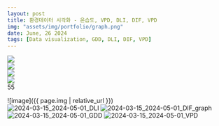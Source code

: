 ```yaml
---
layout: post
title: 환경데이터 시각화 - 온습도, VPD, DLI, DIF, VPD
img: "assets/img/portfolio/graph.png"
date: June, 26 2024
tags: [Data visualization, GDD, DLI, DIF, VPD]
---
```

<body>
    <div class="conta">
        <div class="slide">
            <div class="toleft">
                <i class="fa-solid fa-angle-left fa-2xl"></i>
            </div>
            <div class="content">
            <!-- 여기서부터 슬라이드할 이미지 구역이 시작됩니다. 
            원하는 사진의 개수만큼 slides의 개수를 조절하세요-->
            <!-- 단 슬라이드의 id는 "slide" 뒤에 0부터 시작하는 숫자가 붙는 형태여야 합니다.-->
                <div class="slides" id="slide0">
                    <img src="https://cdn.pixabay.com/photo/2021/08/22/06/24/bird-6564285__340.jpg"/>
                </div>
                <div class="slides" id="slide1">
                    <img src="https://cdn.pixabay.com/photo/2022/03/30/17/54/seagull-7101611__340.jpg">
                </div>
                <div class="slides" id="slide2">
                    <img src="https://cdn.pixabay.com/photo/2022/05/29/05/36/otter-7228458__340.jpg">                    
                </div>
                <div class="slides" id="slide3">
                  <img src="https://cdn.pixabay.com/photo/2022/06/02/06/43/flowers-7237133__340.jpg">  
                </div>
                <div class="slides" id="slide4">55</div>
            </div>
            <div class="toright">
                <i class="fa-solid fa-angle-right fa-2xl"></i>
            </div>
        </div>
    </div>
 
<!--아래는 좌우 화살표 모양을 위한 이모지사이트 링크-->
<script src="https://kit.fontawesome.com/d505e57471.js" crossorigin="anonymous"></script>

<script>
const slides = document.querySelector(".slides");
const leftbtn = document.querySelector('.toleft');
const rightbtn=document.querySelector('.toright');
let slideNo = 0;
rightbtn.addEventListener("click",function goSlide(){
    // 이미지가 총 6개라면 아래 4를 6으로 수정해야 합니다.
    if (slideNo<4){
        slideNo += 1;
 
        //직접 슬라이드를 해보고, 사진이 오른쪽 왼쪽으로 조금씩 삐뚤어지는지 확인한 뒤
        //100.7 부분의 크기를 늘이거나 줄이면 됩니다.
        document.querySelector(`#slide${slideNo}`).style.transform=`translateX(${-100.7*slideNo}%)`;  
        }
    }
);
leftbtn.addEventListener("click",function goSlide(){
    if(slideNo>0){
        slideNo -= 1;
        const whatwillchange=document.querySelector(`#slide${slideNo+1}`).style;
        whatwillchange.transform=`translateX(0%)`;
        }
    }
);</script>
</body>



![image]({{ page.img | relative_url }})   
![2024-03-15_2024-05-01_DLI](https://github.com/Yanghuiwon22/Yanghuiwon22.github.io/assets/127187225/f69501f6-71bf-4ce8-8435-4da6e5f2c054)
![2024-03-15_2024-05-01_DIF_graph](https://github.com/Yanghuiwon22/Yanghuiwon22.github.io/assets/127187225/5fd0f108-55ca-44d9-add7-a51a3e2325c7)
![2024-03-15_2024-05-01_GDD](https://github.com/Yanghuiwon22/Yanghuiwon22.github.io/assets/127187225/411e316c-9fba-444d-a318-eb4d0ad1962e)
![2024-03-15_2024-05-01_VPD](https://github.com/Yanghuiwon22/Yanghuiwon22.github.io/assets/127187225/be03fa62-8730-485c-914f-9e84297dde66)
